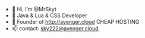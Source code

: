 - 👋 Hi, I’m @MrSkyt
- 👀 Java & Lua & CSS Developer
- 🌱 Founder of http://avenger.cloud CHEAP HOSTING
- 📫 contact: sky222@avenger.cloud.
